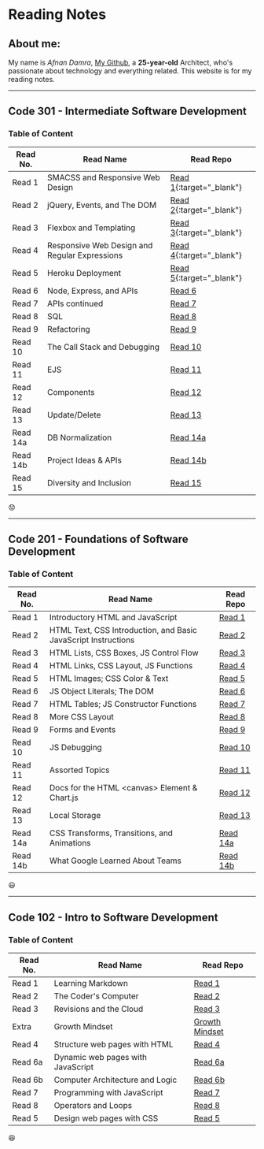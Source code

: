 # Reading Notes

## About me:
My name is _Afnan Damra_, [My Github](https://github.com/afnandamra), a __25-year-old__ Architect, who's passionate about technology and everything related. This website is for my reading notes.

----

## Code 301 - Intermediate Software Development

### Table of Content

| Read No. | Read Name | Read Repo |
| --- | --- | --- |
| Read 1 | SMACSS and Responsive Web Design | [Read 1](https://afnandamra.github.io/reading-notes/301-01){:target="_blank"} |
| Read 2 | jQuery, Events, and The DOM | [Read 2](https://afnandamra.github.io/reading-notes/301-02){:target="_blank"} |
| Read 3 | Flexbox and Templating | [Read 3](https://afnandamra.github.io/reading-notes/301-03){:target="_blank"} |
| Read 4 | Responsive Web Design and Regular Expressions | [Read 4](https://afnandamra.github.io/reading-notes/301-04){:target="_blank"} |
| Read 5 | Heroku Deployment | [Read 5](https://afnandamra.github.io/reading-notes/301-05){:target="_blank"} |
| Read 6 | Node, Express, and APIs | [Read 6](https://afnandamra.github.io/reading-notes/301-06) |
| Read 7 | APIs continued | [Read 7](https://afnandamra.github.io/reading-notes/301-07) |
| Read 8 | SQL | [Read 8](https://afnandamra.github.io/reading-notes/301-08) |
| Read 9 | Refactoring | [Read 9](https://afnandamra.github.io/reading-notes/301-09) |
| Read 10 | The Call Stack and Debugging | [Read 10](https://afnandamra.github.io/reading-notes/301-10) |
| Read 11 | EJS | [Read 11](https://afnandamra.github.io/reading-notes/301-11) |
| Read 12 | Components | [Read 12](https://afnandamra.github.io/reading-notes/301-12) |
| Read 13 | Update/Delete | [Read 13](https://afnandamra.github.io/reading-notes/301-13) |
| Read 14a | DB Normalization | [Read 14a](https://afnandamra.github.io/reading-notes/301-14a) |
| Read 14b | Project Ideas & APIs | [Read 14b](https://afnandamra.github.io/reading-notes/301-14b) |
| Read 15 | Diversity and Inclusion | [Read 15](https://afnandamra.github.io/reading-notes/301-15) |

:worried:

----

## Code 201 - Foundations of Software Development

### Table of Content

| Read No. | Read Name | Read Repo |
| --- | --- | --- |
| Read 1 | Introductory HTML and JavaScript | [Read 1](https://afnandamra.github.io/reading-notes/class-01) |
| Read 2 | HTML Text, CSS Introduction, and Basic JavaScript Instructions | [Read 2](https://afnandamra.github.io/reading-notes/class-02) |
| Read 3 | HTML Lists, CSS Boxes, JS Control Flow | [Read 3](https://afnandamra.github.io/reading-notes/class-03) |
| Read 4 | HTML Links, CSS Layout, JS Functions | [Read 4](https://afnandamra.github.io/reading-notes/class-04) |
| Read 5 | HTML Images; CSS Color & Text | [Read 5](https://afnandamra.github.io/reading-notes/class-05) |
| Read 6 |  JS Object Literals; The DOM | [Read 6](https://afnandamra.github.io/reading-notes/class-06) |
| Read 7 | HTML Tables; JS Constructor Functions | [Read 7](https://afnandamra.github.io/reading-notes/class-07) |
| Read 8 | More CSS Layout | [Read 8](https://afnandamra.github.io/reading-notes/class-08) |
| Read 9 | Forms and Events | [Read 9](https://afnandamra.github.io/reading-notes/class-09) |
| Read 10 | JS Debugging | [Read 10](https://afnandamra.github.io/reading-notes/class-10) |
| Read 11 | Assorted Topics | [Read 11](https://afnandamra.github.io/reading-notes/class-11) |
| Read 12 | Docs for the HTML \<canvas\> Element & Chart.js | [Read 12](https://afnandamra.github.io/reading-notes/class-12) |
| Read 13 | Local Storage | [Read 13](https://afnandamra.github.io/reading-notes/class-13) |
| Read 14a | CSS Transforms, Transitions, and Animations | [Read 14a](https://afnandamra.github.io/reading-notes/class-14a) |
| Read 14b | What Google Learned About Teams | [Read 14b](https://afnandamra.github.io/reading-notes/class-14b) |

:smiley:

----

## Code 102 - Intro to Software Development

### Table of Content

| Read No. | Read Name | Read Repo |
| --- | --- | --- |
| Read 1 | Learning Markdown | [Read 1](https://afnandamra.github.io/reading-notes/Read%201) |
| Read 2 | The Coder's Computer | [Read 2](https://afnandamra.github.io/reading-notes/Read%202) |
| Read 3 | Revisions and the Cloud | [Read 3](https://afnandamra.github.io/reading-notes/Read%203) |
| Extra | Growth Mindset | [Growth Mindset](https://afnandamra.github.io/reading-notes/Growth%20Mindset) |
| Read 4 | Structure web pages with HTML | [Read 4](https://afnandamra.github.io/reading-notes/Read%204) |
| Read 6a | Dynamic web pages with JavaScript | [Read 6a](https://afnandamra.github.io/reading-notes/Read%206a) |
| Read 6b | Computer Architecture and Logic | [Read 6b](https://afnandamra.github.io/reading-notes/Read%206b) |
| Read 7 | Programming with JavaScript | [Read 7](https://afnandamra.github.io/reading-notes/Read%207) |
| Read 8 | Operators and Loops | [Read 8](https://afnandamra.github.io/reading-notes/Read%208) |
| Read 5 | Design web pages with CSS | [Read 5](https://afnandamra.github.io/reading-notes/Read%205)

:satisfied: